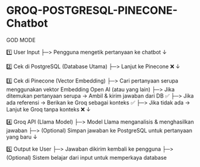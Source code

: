 # GROQ-POSTGRESQL-PINECONE-Chatbot

GOD MODE

1️⃣ User Input ├─> Pengguna mengetik pertanyaan ke chatbot ↓

2️⃣ Cek di PostgreSQL (Database Utama) ├─> Lanjut ke Pinecone ❌ ↓

3️⃣ Cek di Pinecone (Vector Embedding) ├─> Cari pertanyaan serupa menggunakan vektor Embedding Open AI (atau yang lain) ├─> Jika ditemukan pertanyaan serupa → Ambil & kirim jawaban dari DB ✅ ├─> Jika ada referensi → Berikan ke Groq sebagai konteks ✅ ├─> Jika tidak ada → Lanjut ke Groq tanpa konteks ❌ ↓

4️⃣ Groq API (Llama Model) ├─> Model Llama menganalisis & menghasilkan jawaban ├─> (Optional) Simpan jawaban ke PostgreSQL untuk pertanyaan yang baru ↓

5️⃣ Output ke User ├─> Jawaban dikirim kembali ke pengguna ├─> (Optional) Sistem belajar dari input untuk memperkaya database
